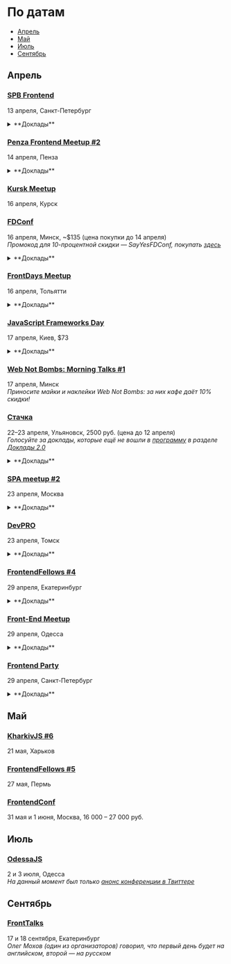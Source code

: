 # По датам

- [Апрель](#Апрель)
- [Май](#Май)
- [Июль](#Июль)
- [Сентябрь](#Сентябрь)

## Апрель

### [SPB Frontend](https://spb-frontend-events.timepad.ru/event/313480/)

13 апреля, Санкт-Петербург

<details>
    <summary>**Доклады**</summary>

    - «Законы в интерфейсах или зачем они нам?», Сергей Густун (Aviasales)
</details>

### [Penza Frontend Meetup #2](https://vk.com/pfm_2)

14 апреля, Пенза

<details>
    <summary>**Доклады**</summary>

    - «Selenium тесты», Александр Павлов (FunCorp)
    - «API. Средства разработки», Сергей Маковеев, (Веб ё студия)
</details>

### [Kursk Meetup](https://github.com/kurskmeetup/meetups)

16 апреля, Курск

### [FDConf](http://fdconf.by/)

16 апреля, Минск, ~$135 (цена покупки до 14 апреля)  
*Промокод для 10-процентной скидки — SayYesFDConf, покупать [здесь](https://bezkassira.by/buy/konferencij_frontend_dev_conf-1120/)*

<details>
    <summary>**Доклады**</summary>

    - «Service Worker: Let Your Web App Feel Like a Native», Viktor Zozuliak (DataXu/RailsReactor)
    - «Dart: питание и сила для вашего проекта», Евгений Гусев (Wrike)
    - «Redux. From twitter hype to production», Вячеслав Пытель и Евгений Терпиль
    - «Анализ производительности web-приложений в 2016 году», Илья Климов (WookieeLabs)
    - «Migrate your React.js application from (m)Observable to Redux​», Владимир Барсуков (​Scrivito)
    - «CCSO — инструмент для минификации CSS, который недавно вернулся к активной разработке. Зачем?», Роман Дворнов (Avito)
    - «Будь первым», Константин Кривленя (Taucraft)
    - «В погоне за производительностью», Денис Мишунов
    - «Пиринговый веб на JavaScript», Денис Глазков
    - «Scalable Angular 2 Application Architecture», Minko Gechev
</details>

### [FrontDays Meetup](http://frontdays.ru/)

16 апреля, Тольятти

<details>
    <summary>**Доклады**</summary>

    - «React.js и методологии разработки на нём», Алексей Ульянов (Веблайм)
    - «Знакомьтесь, JWT. Что это такое и зачем он нужен?», Михаил Леванов (EPAM)
    - «Оптимизация загрузки тяжелых страниц», Илья Кучмин (Лаборатория свободных решений)
    - «React.js в продакшене», Андрей Захаров (Octoberry)
</details>

### [JavaScript Frameworks Day](http://frameworksdays.com/event/js-frameworks-day-2016)

17 апреля, Киев, $73

<details>
    <summary>**Доклады**</summary>

    - «Боты: возможно, вам не нужен UI», Андрей Листочкин (MustardLabs)
    - «Acceptance Testing in NodeJS: Tools & Approaches», Михаил Боднарчук (Codegyre)
    - «Борьба с асинхронностью в JS», Максим Климишин (GVMachines Inc.)
    - «Интерактивные декларативные графики на React+D3», Алексей Волков (Rumble)
    - «Real-life React», Роман Якобчук (Lifestreet Media)
    - «Angular Components: все уже за, а вы еще нет?, Сергей Больщиков (Wix)
    - «Offline-first приложение на Reflex», Денис Яремов (Lohika)
    - «ES6 - Just Do It», Алексей Косинский (Gulsy Inc)
    - «Ember.js 2 - Future-friendly ambitious apps, that scale!», Michael North (Levanto Financial)
    - «Life of a pixel: Web rendering performance», Martin Naumann (Archilogic)
    - «Shaders - unlocking the GPU with JavaScript», Martin Naumann (Archilogic)
    - «Spec driven development in Microservices», Никита Галкин (Ciklum)
    - «JS Frameworks в перспективе проекта и бизнеса», Юрий Дадычин (Levi9)
    - «Bundling: you are doing it wrong», Алексей Швайка (Hell Yeah LLC)
    - «Modern JavaScript debugging using DevTools», Umar Hansa (Shazam)
    - «Angular 2. Quickstart», Евгений Сафронов (RIFL Media LLC)
    - «Native JavaScript на мобильных устройствах», Елена Жукова (Upwork/MobiDev)
</details>

### [Web Not Bombs: Morning Talks #1](https://www.facebook.com/events/787367184698396/)

17 апреля, Минск  
*Приносите майки и наклейки Web Not Bombs: за них кафе даёт 10% скидки!*

### [Стачка](http://nastachku.ru/)

22–23 апреля, Ульяновск, 2500 руб. (цена до 12 апреля)  
*Голосуйте за доклады, которые ещё не вошли в [программу](http://nastachku.ru/schedule) в разделе [Доклады 2.0](http://nastachku.ru/user_lectures)*

<details>
    <summary>**Доклады**</summary>

    - «HTTP/2: мифы и факты», Бартенев Валентин (NGINX, Inc.)
    - «Можно вообще всё. Раскладка по гриду», Макеев Вадим (Opera)
    - «Тестирование фронтенда: миф или реальность?», Чернобров Михаил (Rambler & Co)
    - «В поисках идеальной ахритектуры ui-проекта», Бабич Татьяна (Simbirsoft)
    - «Пожалуйста, введите ваш пароль. Дважды!», Гайнуллин Артур (Cryptogramm)
    - «UX и UI - почему важно внедрять тестирование на начальных этапах», Ваказов Рамис (SimbirSoft)
    - «Процесс разработки в МоемСкладе: анархия под контролем», Рахимбердиев Аскар (МойСклад)
    - «Взгляд из космоса», Рязанский Сергей (Роскосмос)
    - «Cбор отчетов об ошибках и мониторинг производительности клиентского Javascript», Иноземцев Александр (Headhunter)
    - «Почему нельзя игнорировать GitLab в 2016 году», Немытченко Иван (GitLab)
    - «Что стоит знать о групповой динамике», Савунов Василий (Scrumtrek)
    - «Как мы делаем Банки.ру», Ивлиев Роман (Банки.ру)
    - «Использование File API в Конструкторе Яндекс.Карт», Шмыров Всеволод (Яндекс)
    - «Радости и гадости регрессионного тестирования вёрстки», Малейков Алексей (HTML Academy)
    - «Ренессанс клиентской графики», Корзунов Антон (Яндекс)
    - «CSS-в-JS, HTML-в-JS, ВСЁ-в-JS. Когда всё вокруг JavaScript жить становится гораздо проще», Иванов Алексей (Злые марсиане)
    - «Моя система автоматизированного тестирования», Любин Игорь (auto-testing.ru)
    - «Мониторинг качества работы вашего проекта», Сивко Николай (okmeter.io)
    - «Функциональное реактивное программирование глазами frontend-разработчика», Шебанов Вячеслав (VK)
    - «Применение продвинутых методик функционального тестирования», Конушин Андрей (RSTQB)
    - «Увидеть больше», Беликов Николай (SimbirSoft)
    - «Content based sharding», Кечинов Михаил (REES46)
</details>

### [SPA meetup #2](https://moscow-spa.timepad.ru/event/311590/)

23 апреля, Москва

<details>
    <summary>**Доклады**</summary>

    - «Упрощаем «жизнь» в большом проекте», Константин Лебедев (Mail.ru)
    - «МРТ для данных», Анастасия Горячева (Avito)
    - «React Native: одного JS мало (режиссерская версия)», Алексей Андросов (Яндекс)
    - «Чему можно научиться у Dart: переносим подходы из Dart и Angular2 в SPA на JavaScript», Алексей Золотых (Wrike)
</details>

### [DevPRO](http://devpro.tomsk.ru/)

23 апреля, Томск

<details>
    <summary>**Доклады**</summary>

    - «Soft skills сотрудников – залог успешного развития IT-компании», Сергей Дорофеев (Rubius)
    - «Junior to Senior и долина смерти», Стас Елисеев (Userstory)
    - «10 ошибок тестирования программных продуктов», Алексей Архипов (Multipass)
    - «Nanos gigantum humeris insidentes», Ronald Stipek (TapTooiT Inc.)
</details>

### [FrontendFellows #4](https://frontendfellows.timepad.ru/event/299129/)

29 апреля, Екатеринбург

<details>
    <summary>**Доклады**</summary>

    - «Тестирование скриншотами», Олег Мохов (Яндекс)
</details>

### [Front-End Meetup](http://expertfridays.com/meetups/front-end-meetup-3/)

29 апреля, Одесса

<details>
    <summary>**Доклады**</summary>

    - «Progressive Web Apps», Тимофей Лавренюк
    - «Системы сборки для фронтенда», Юрий Федоренко
    - «Mediator & Singleton. Подходы к проектированию и разработке архитектуры», Андрей Лазарев
    - «Используем Jade как HTML препроцессор», Владимир Поздняков
</details>

### [Frontend Party](https://events.yandex.ru/events/meetings/29-april-2016/)

29 апреля, Санкт-Петербург

<details>
    <summary>**Доклады**</summary>

    - «Как оформить npm-пакет», Вячеслав Олиянчук (Яндекс)
    - «Тестирование фронтенда своими руками», Сергей Бережной (Яндекс)
    - «Модульная сборка БЭМ-проектов. И никаких bem-tools», Владимир Гриненко (Яндекс)
</details>

## Май

### [KharkivJS #6](http://kharkivjs.org/)

21 мая, Харьков

### [FrontendFellows #5](https://frontendfellows.timepad.ru/event/299132/)

27 мая, Пермь

### [FrontendConf](http://frontendconf.ru/)

31 мая и 1 июня, Москва, 16 000 – 27 000 руб.

## Июль

### [OdessaJS](http://odessajs.org/)

2 и 3 июля, Одесса  
*На данный момент был только [анонс конференции в Твиттере](https://twitter.com/OdessaJS/status/706957901395415040)*

## Сентябрь

### [FrontTalks](http://lanyrd.com/2016/fronttalks2016/)

17 и 18 сентября, Екатеринбург  
*Олег Мохов (один из организаторов) говорил, что первый день будет на английском, второй — на русском*
